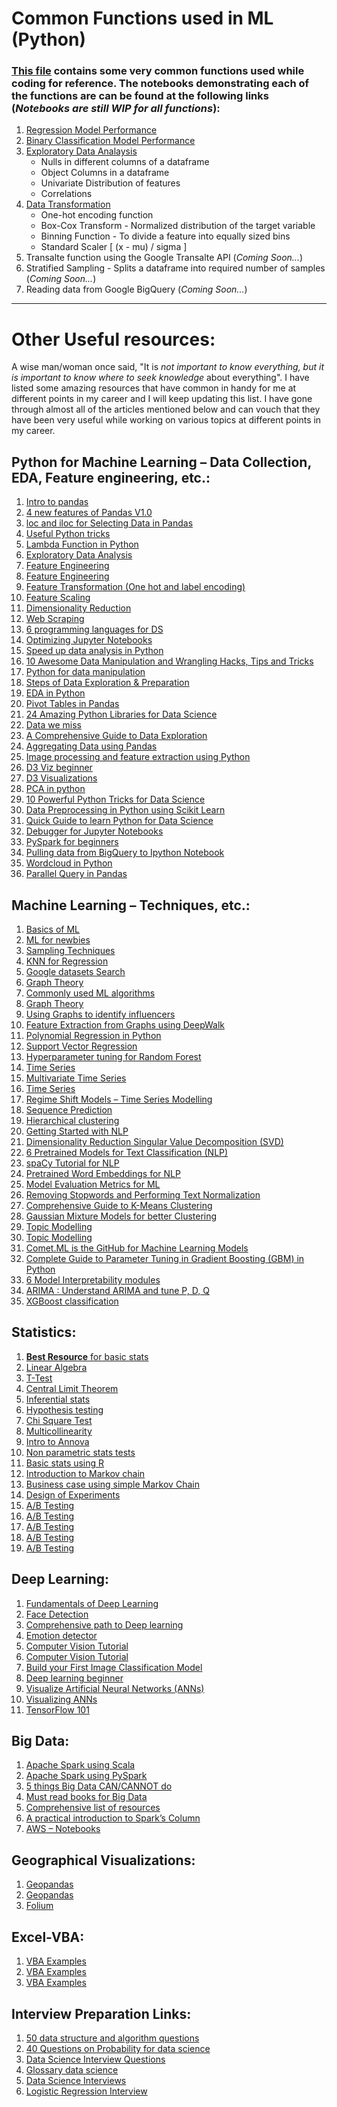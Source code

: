 # Common Functions used in ML (Python)
### **[This file](https://github.com/ayuba7272/python_ML/blob/master/pyFunctions.py)** contains some very common functions used while coding for reference. The notebooks demonstrating each of the functions are can be found at the following links (*Notebooks are still WIP for all functions*):
1. [Regression Model Performance](https://github.com/ayuba7272/python_ML/blob/master/notebooks/Regression%20Evaluation%20Function.ipynb)
2. [Binary Classification Model Performance](https://github.com/ayuba7272/python_ML/blob/master/notebooks/Binary%20Classification%20Evaluation%20Function.ipynb) 
3. [Exploratory Data Analaysis](https://github.com/ayuba7272/python_ML/blob/master/notebooks/Data%20Exploration.ipynb)
    - Nulls in different columns of a dataframe
    - Object Columns in a dataframe
    - Univariate Distribution of features
    - Correlations
4. [Data Transformation](https://github.com/ayuba7272/python_ML/blob/master/notebooks/Data%20Transformation.ipynb)
    - One-hot encoding function
    - Box-Cox Transform - Normalized distribution of the target variable 
    - Binning Function - To divide a feature into equally sized bins
    - Standard Scaler \[ (x - mu) / sigma ]
5. Transalte function using the Google Transalte API (*Coming Soon...*)
6. Stratified Sampling - Splits a dataframe into required number of samples (*Coming Soon...*)
7. Reading data from Google BigQuery (*Coming Soon...*)

---

# Other Useful resources:
A wise man/woman once said, "It is *not important to know everything, but it is important to know where to seek knowledge* about everything".
I have listed some amazing resources that have common in handy for me at different points in my career and I will keep updating this list. I have gone through almost all of the articles mentioned below and can vouch that they have been very useful while working on various topics at different points in my career.

## Python for Machine Learning – Data Collection, EDA, Feature engineering, etc.:
1. [Intro to pandas](https://towardsdatascience.com/a-quick-introduction-to-the-pandas-python-library-f1b678f34673)
2. [4 new features of Pandas V1.0](https://www.analyticsvidhya.com/blog/2020/01/pandas-version-1-top-4-features/)
3. [loc and iloc for Selecting Data in Pandas](https://www.analyticsvidhya.com/blog/2020/02/loc-iloc-pandas/)
4. [Useful Python tricks](https://medium.freecodecamp.org/an-a-z-of-useful-python-tricks-b467524ee747)
5. [Lambda Function in Python](https://www.analyticsvidhya.com/blog/2020/03/what-are-lambda-functions-in-python/)
6. [Exploratory Data Analysis](https://www.analyticsvidhya.com/blog/2016/01/guide-data-exploration/)
7. [Feature Engineering](https://www.analyticsvidhya.com/blog/2017/04/feature-engineering-in-iot-age-how-to-deal-with-iot-data-and-create-features-for-machine-learning/)
8. [Feature Engineering](https://www.analyticsvidhya.com/blog/2018/08/guide-automated-feature-engineering-featuretools-python/)
9. [Feature Transformation (One hot and label encoding)](https://www.analyticsvidhya.com/blog/2020/03/one-hot-encoding-vs-label-encoding-using-scikit-learn/)
10. [Feature Scaling](https://www.analyticsvidhya.com/blog/2020/04/feature-scaling-machine-learning-normalization-standardization/)
11. [Dimensionality Reduction](https://www.analyticsvidhya.com/blog/2018/04/visualize-manipulate-high-dimensional-data-using-hypertools/)
12. [Web Scraping](https://www.analyticsvidhya.com/blog/2019/05/scraping-classifying-youtube-video-data-python-selenium/)
13. [6 programming languages for DS](https://www.analyticsvidhya.com/blog/2019/06/6-useful-programming-languages-data-science-r-python/)
14. [Optimizing Jupyter Notebooks](https://towardsdatascience.com/how-to-effortlessly-optimize-jupyter-notebooks-e864162a06ee)
15. [Speed up data analysis in Python](https://towardsdatascience.com/10-simple-hacks-to-speed-up-your-data-analysis-in-python-ec18c6396e6b)
16. [10 Awesome Data Manipulation and Wrangling Hacks, Tips and Tricks](https://www.analyticsvidhya.com/blog/2020/03/10-awesome-data-manipulation-and-wrangling-hacks-tips-and-tricks/)
17. [Python for data manipulation](https://www.analyticsvidhya.com/blog/2016/01/12-pandas-techniques-python-data-manipulation/)
18. [Steps of Data Exploration & Preparation](https://www.analyticsvidhya.com/blog/2016/01/guide-data-exploration/)
19. [EDA in Python](https://www.analyticsvidhya.com/blog/2015/04/comprehensive-guide-data-exploration-sas-using-python-numpy-scipy-matplotlib-pandas/)
20. [Pivot Tables in Pandas](https://www.analyticsvidhya.com/blog/2020/03/pivot-table-pandas-python/)
21. [24 Amazing Python Libraries for Data Science](https://www.analyticsvidhya.com/blog/2019/07/dont-miss-out-24-amazing-python-libraries-data-science/)
22. [Data we miss](https://www.linkedin.com/pulse/good-data-worthless-we-dont-ask-questions-carlos-demetrio-de-souza/?trackingId=HUnzNbiGTRdODRWoFEPCHw%3D%3D)
23. [A Comprehensive Guide to Data Exploration](https://www.analyticsvidhya.com/blog/2016/01/guide-data-exploration/)
24. [Aggregating Data using Pandas](https://www.analyticsvidhya.com/blog/2020/03/groupby-pandas-aggregating-data-python/)
25. [Image processing and feature extraction using Python](https://www.analyticsvidhya.com/blog/2015/01/basics-image-processing-feature-extraction-python/)
26. [D3 Viz beginner](https://www.analyticsvidhya.com/blog/2017/07/beginner-guide-build-data-visualisations-web-d3-js/)
27. [D3 Visualizations](https://www.analyticsvidhya.com/blog/2017/08/visualizations-with-d3-js/)
28. [PCA in python](https://www.analyticsvidhya.com/blog/2016/03/practical-guide-principal-component-analysis-python/)
29. [10 Powerful Python Tricks for Data Science](https://www.analyticsvidhya.com/blog/2019/08/10-powerful-python-tricks-data-science/)
30. [Data Preprocessing in Python using Scikit Learn](https://www.analyticsvidhya.com/blog/2016/07/practical-guide-data-preprocessing-python-scikit-learn/)
31. [Quick Guide to learn Python for Data Science](https://www.analyticsvidhya.com/blog/2015/05/infographic-quick-guide-learn-python-data-science/)
32. [Debugger for Jupyter Notebooks](https://www.analyticsvidhya.com/blog/2018/07/pixie-debugger-python-debugging-tool-jupyter-notebooks-data-scientist-must-use/)
33. [PySpark for beginners](https://www.analyticsvidhya.com/blog/2019/10/pyspark-for-beginners-first-steps-big-data-analysis/)
34. [Pulling data from BigQuery to Ipython Notebook](https://medium.com/john-lewis-software-engineering/authenticating-jupyter-notebook-against-bigquery-957884f78527)
35. [Wordcloud in Python](https://www.datacamp.com/community/tutorials/wordcloud-python)
36. [Parallel Query in Pandas](https://towardsdatascience.com/pandaral-lel-a-simple-and-efficient-tool-to-parallelize-your-pandas-operations-on-all-your-cpus-bb5ff2a409ae) 

## Machine Learning – Techniques, etc.:
1. [Basics of ML](https://www.analyticsvidhya.com/?p=18770)
2. [ML for newbies](https://www.analyticsvidhya.com/blog/2015/06/machine-learning-basics/)
3. [Sampling Techniques](https://www.analyticsvidhya.com/blog/2019/09/data-scientists-guide-8-types-of-sampling-techniques/)
4. [KNN for Regression](https://www.analyticsvidhya.com/?p=46495)
5. [Google datasets Search](https://www.analyticsvidhya.com/?p=46839)
6. [Graph Theory](https://www.analyticsvidhya.com/av/?p=47116)
7. [Commonly used ML algorithms](https://www.analyticsvidhya.com/blog/2017/09/common-machine-learning-algorithms/)
8. [Graph Theory](https://www.analyticsvidhya.com/blog/2018/04/introduction-to-graph-theory-network-analysis-python-codes/)
9. [Using Graphs to identify influencers](https://www.analyticsvidhya.com/blog/2020/03/using-graphs-to-identify-social-media-influencers/)
10. [Feature Extraction from Graphs using DeepWalk](https://www.analyticsvidhya.com/blog/2019/11/graph-feature-extraction-deepwalk/)
11. [Polynomial Regression in Python](https://www.analyticsvidhya.com/blog/2020/03/polynomial-regression-python/)
12. [Support Vector Regression](https://www.analyticsvidhya.com/blog/2020/03/support-vector-regression-tutorial-for-machine-learning/)
13. [Hyperparameter tuning for Random Forest](https://www.analyticsvidhya.com/blog/2020/03/beginners-guide-random-forest-hyperparameter-tuning/)
14. [Time Series](https://www.analyticsvidhya.com/?p=46681)
15. [Multivariate Time Series](https://www.analyticsvidhya.com/?p=47413)
16. [Time Series](https://medium.com/@stallonejacob/time-series-forecast-a-basic-introduction-using-python-414fcb963000)
17. [Regime Shift Models – Time Series Modelling](https://www.analyticsvidhya.com/blog/2019/10/regime-shift-models-time-series-modeling-financial-markets/)
18. [Sequence Prediction](https://www.analyticsvidhya.com/blog/2018/04/guide-sequence-prediction-using-compact-prediction-tree-python/?utm_source=linkedin.com&utm_medium=social)
19. [Hierarchical clustering](https://www.analyticsvidhya.com/blog/2019/05/beginners-guide-hierarchical-clustering/)
20. [Getting Started with NLP](https://www.analyticsvidhya.com/blog/2019/07/how-get-started-nlp-6-unique-ways-perform-tokenization/)
21. [Dimensionality Reduction Singular Value Decomposition (SVD)](https://www.analyticsvidhya.com/blog/2019/08/5-applications-singular-value-decomposition-svd-data-science/)
22. [6 Pretrained Models for Text Classification (NLP)](https://www.analyticsvidhya.com/blog/2020/03/6-pretrained-models-text-classification/)
23. [spaCy Tutorial for NLP](https://www.analyticsvidhya.com/blog/2020/03/spacy-tutorial-learn-natural-language-processing/)
24. [Pretrained Word Embeddings for NLP](https://www.analyticsvidhya.com/blog/2020/03/pretrained-word-embeddings-nlp/)
25. [Model Evaluation Metrics for ML](https://www.analyticsvidhya.com/blog/2019/08/11-important-model-evaluation-error-metrics/)
26. [Removing Stopwords and Performing Text Normalization](https://www.analyticsvidhya.com/blog/2019/08/how-to-remove-stopwords-text-normalization-nltk-spacy-gensim-python/)
27. [Comprehensive Guide to K-Means Clustering](https://www.analyticsvidhya.com/blog/2019/08/comprehensive-guide-k-means-clustering/)
28. [Gaussian Mixture Models for better Clustering](https://www.analyticsvidhya.com/blog/2019/10/gaussian-mixture-models-clustering/)
29. [Topic Modelling](https://www.analyticsvidhya.com/blog/2016/08/beginners-guide-to-topic-modeling-in-python/)
30. [Topic Modelling](https://www.analyticsvidhya.com/blog/2018/10/stepwise-guide-topic-modeling-latent-semantic-analysis/)
31. [Comet.ML is the GitHub for Machine Learning Models](https://www.analyticsvidhya.com/blog/2018/04/comet-ml-is-the-github-for-machine-learning-models/)
32. [Complete Guide to Parameter Tuning in Gradient Boosting (GBM) in Python](https://www.analyticsvidhya.com/blog/2016/02/complete-guide-parameter-tuning-gradient-boosting-gbm-python/)
33. [6 Model Interpretability modules](https://www.analyticsvidhya.com/blog/2020/03/6-python-libraries-interpret-machine-learning-models/)
34. [ARIMA : Understand ARIMA and tune P, D, Q](https://www.kaggle.com/sumi25/understand-arima-and-tune-p-d-q)
35. [XGBoost classification](https://www.kaggle.com/sn3fru/the-simple-xgboost-application-with-auc-89)

## Statistics:
1. [**Best Resource** for basic stats](https://www.statisticshowto.com/probability-and-statistics/)
2. [Linear Algebra](https://www.analyticsvidhya.com/blog/2019/07/10-applications-linear-algebra-data-science/)
3. [T-Test](https://www.analyticsvidhya.com/blog/2019/05/statistics-t-test-introduction-r-implementation/)
4. [Central Limit Theorem](https://www.analyticsvidhya.com/blog/2019/05/statistics-101-introduction-central-limit-theorem/)
5. [Inferential stats](https://www.analyticsvidhya.com/blog/2017/01/comprehensive-practical-guide-inferential-statistics-data-science/?utm_source=linkedin.com&utm_medium=social)
6. [Hypothesis testing](https://www.analyticsvidhya.com/blog/2015/09/hypothesis-testing-explained/?utm_source=linkedin.com&utm_medium=social)
7. [Chi Square Test](https://www.analyticsvidhya.com/blog/2019/11/what-is-chi-square-test-how-it-works/)
8. [Multicollinearity](https://www.analyticsvidhya.com/blog/2020/03/what-is-multicollinearity/)
9. [Intro to Annova](https://www.analyticsvidhya.com/blog/2018/01/anova-analysis-of-variance/?utm_source=linkedin.com&utm_medium=social)
10. [Non parametric stats tests](https://www.analyticsvidhya.com/blog/2017/11/a-guide-to-conduct-analysis-using-non-parametric-tests/?utm_source=linkedin.com&utm_medium=social)
11. [Basic stats using R](https://www.analyticsvidhya.com/blog/2015/10/inferential-descriptive-statistics-beginners-r/?utm_source=linkedin.com&utm_medium=social)
12. [Introduction to Markov chain](https://www.analyticsvidhya.com/blog/2014/07/markov-chain-simplified/)
13. [Business case using simple Markov Chain](https://www.analyticsvidhya.com/blog/2014/07/solve-business-case-simple-markov-chain/)
14. [Design of Experiments](https://www.analyticsvidhya.com/blog/2015/10/guide-design-of-experiments-case-study/)
15. [A/B Testing](https://medium.com/swlh/the-ultimate-guide-to-a-b-testing-part-1-experiment-design-8315a2470c63)
16. [A/B Testing](https://towardsdatascience.com/the-ultimate-guide-to-a-b-testing-part-2-data-distributions-5ed429abbce)
17. [A/B Testing](https://towardsdatascience.com/the-ultimate-guide-to-a-b-testing-part-3-parametric-tests-2c629e8d98f8)
18. [A/B Testing](https://towardsdatascience.com/the-ultimate-guide-to-a-b-testing-part-4-non-parametric-tests-4db7b4b6a974)
19. [A/B Testing](https://towardsdatascience.com/the-ultimate-guide-to-a-b-testing-part-4-bayesian-approach-binomial-variables-aa71e25d2165)

## Deep Learning:
1. [Fundamentals of Deep Learning](https://www.analyticsvidhya.com/?p=39179)
2. [Face Detection](https://www.analyticsvidhya.com/blog/2018/12/introduction-face-detection-video-deep-learning-python)
3. [Comprehensive path to Deep learning](https://www.analyticsvidhya.com/?p=49010)
4. [Emotion detector](https://github.com/amineHorseman/facial-expression-recognition-using-cnn)
5. [Computer Vision Tutorial](https://www.analyticsvidhya.com/blog/2019/07/computer-vision-implementing-mask-r-cnn-image-segmentation/)
6. [Computer Vision Tutorial](https://www.analyticsvidhya.com/blog/2019/04/introduction-image-segmentation-techniques-python/)
7. [Build your First Image Classification Model](https://www.analyticsvidhya.com/blog/2019/01/build-image-classification-model-10-minutes/)
8. [Deep learning beginner](https://www.linkedin.com/pulse/deep-learning-resources-study-path-aspiring-data-srivatsan-srinivasan/)
9. [Visualize Artificial Neural Networks (ANNs)](https://www.analyticsvidhya.com/blog/2018/04/python-library-visualizes-artificial-neural-networks/)
10. [Visualizing ANNs](https://towardsdatascience.com/visualizing-artificial-neural-networks-anns-with-just-one-line-of-code-b4233607209e)
11. [TensorFlow 101](https://www.analyticsvidhya.com/blog/2017/03/tensorflow-understanding-tensors-and-graphs/)

## Big Data: 
1. [Apache Spark using Scala](https://www.analyticsvidhya.com/blog/2017/01/scala/)
2. [Apache Spark using PySpark](https://www.analyticsvidhya.com/blog/2016/09/comprehensive-introduction-to-apache-spark-rdds-dataframes-using-pyspark/)
3. [5 things Big Data CAN/CANNOT do](https://www.analyticsvidhya.com/blog/2015/11/5-big-data-can-cannot/)
4. [Must read books for Big Data](https://www.analyticsvidhya.com/blog/2015/10/books-big-data-hadoop-apache-spark/)
5. [Comprehensive list of resources](https://www.analyticsvidhya.com/blog/2018/11/data-engineer-comprehensive-list-resources-get-started/)
6. [A practical introduction to Spark’s Column](https://medium.com/@achilleus/https-medium-com-achilleus-a-practical-introduction-to-sparks-column-3f5fe83125c9)
7. [AWS – Notebooks](https://aws.amazon.com/blogs/big-data/emr-notebooks-a-managed-analytics-environment-based-on-jupyter-notebooks/)

## Geographical Visualizations:
1. [Geopandas](http://jonathansoma.com/lede/foundations-2017/classes/geopandas/mapping-with-geopandas/)
2. [Geopandas](https://www.kaggle.com/learn/geospatial-analysis)
3. [Folium](https://www.analyticsvidhya.com/blog/2020/06/guide-geospatial-analysis-folium-python/)

## Excel-VBA:
1. [VBA Examples](https://www.automateexcel.com/vba-code-examples/)
2. [VBA Examples](https://www.excel-easy.com/vba.html)
3. [VBA Examples](https://excelchamps.com/blog/useful-macro-codes-for-vba-newcomers/)

## Interview Preparation Links:
1. [50 data structure and algorithm questions](https://hackernoon.com/50-data-structure-and-algorithms-interview-questions-for-programmers-b4b1ac61f5b0)
2. [40 Questions on Probability for data science](https://www.analyticsvidhya.com/blog/2017/04/40-questions-on-probability-for-all-aspiring-data-scientists/)
3. [Data Science Interview Questions](https://www.analyticsvidhya.com/blog/2016/07/20-challenging-job-interview-puzzles-which-every-analyst-solve-atleast/?utm_source=blog&utm_medium=6-essential-tips-should-know-day-before-data-science-interview)
4. [Glossary data science](https://www.analyticsvidhya.com/glossary-of-common-statistics-and-machine-learning-terms/?utm_source=blog&utm_medium=6-essential-tips-should-know-day-before-data-science-interview)
5. [Data Science Interviews](https://www.analyticsvidhya.com/blog/2019/02/7-step-process-ace-data-science-interviews/)
6. [Logistic Regression Interview](https://www.analyticsvidhya.com/blog/2017/08/skilltest-logistic-regression/)
